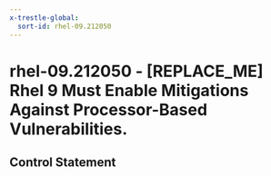 ```yaml
---
x-trestle-global:
  sort-id: rhel-09.212050
---
```


# rhel-09.212050 - \[REPLACE_ME\] Rhel 9 Must Enable Mitigations Against Processor-Based Vulnerabilities.

## Control Statement
